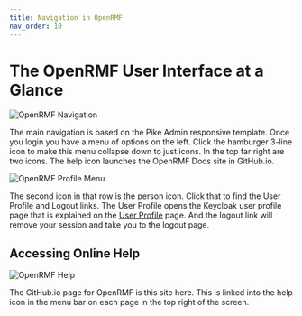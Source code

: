 ```yaml
---
title: Navigation in OpenRMF
nav_order: 10
---
```


# The OpenRMF User Interface at a Glance

![OpenRMF Navigation](/assets/navigation.png)

The main navigation is based on the Pike Admin responsive template. Once you login you have a menu of options on the left. Click the hamburger 3-line icon to make this menu collapse down to just icons. In the top far right are two icons. The help icon launches the OpenRMF Docs site in GitHub.io. 

![OpenRMF Profile Menu](/assets/view-profile.png)

The second icon in that row is the person icon. Click that to find the User Profile and Logout links. The User Profile opens the Keycloak user profile page that is explained on the [User Profile](./users.md) page. And the logout link will remove your session and take you to the logout page. 


## Accessing Online Help

![OpenRMF Help](/assets/online-help.png)

The GitHub.io page for OpenRMF is this site here. This is linked into the help icon in the menu bar on each page in the top right of the screen.